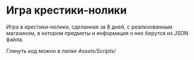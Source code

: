 # Игра крестики-нолики
Игра в крестики-нолики, сделанная за 8 дней, с реализованным магазином, в котором предметы и информация о них берутся из JSON файла.

*Глянуть код можно в папке Assets/Scripts/*
